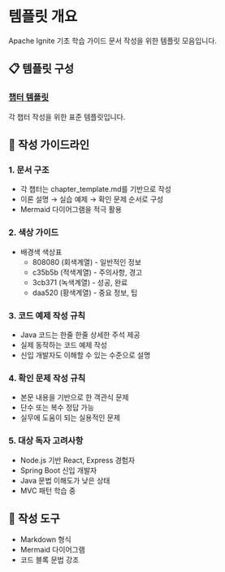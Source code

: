 # 템플릿 개요

Apache Ignite 기초 학습 가이드 문서 작성을 위한 템플릿 모음입니다.

## 📋 템플릿 구성

### [챕터 템플릿](chapter_template.md)
각 챕터 작성을 위한 표준 템플릿입니다.

## 📝 작성 가이드라인

### 1. 문서 구조
- 각 챕터는 chapter_template.md를 기반으로 작성
- 이론 설명 → 실습 예제 → 확인 문제 순서로 구성
- Mermaid 다이어그램을 적극 활용

### 2. 색상 가이드
- 배경색 색상표
  - 808080 (회색계열) - 일반적인 정보
  - c35b5b (적색계열) - 주의사항, 경고
  - 3cb371 (녹색계열) - 성공, 완료
  - daa520 (황색계열) - 중요 정보, 팁

### 3. 코드 예제 작성 규칙
- Java 코드는 한줄 한줄 상세한 주석 제공
- 실제 동작하는 코드 예제 작성
- 신입 개발자도 이해할 수 있는 수준으로 설명

### 4. 확인 문제 작성 규칙
- 본문 내용을 기반으로 한 객관식 문제
- 단수 또는 복수 정답 가능
- 실무에 도움이 되는 실용적인 문제

### 5. 대상 독자 고려사항
- Node.js 기반 React, Express 경험자
- Spring Boot 신입 개발자
- Java 문법 이해도가 낮은 상태
- MVC 패턴 학습 중

## 🔧 작성 도구
- Markdown 형식
- Mermaid 다이어그램
- 코드 블록 문법 강조
